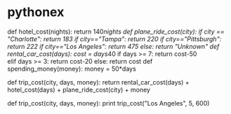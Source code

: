 # pythonex
def hotel_cost(nights):
    return 140*nights
def plane_ride_cost(city):
    if city == "Charlotte":
        return 183
    if city=="Tampa":
        return 220
    if city=="Pittsburgh":
        return 222
    if city=="Los Angeles":
        return 475
    else:
        return "Unknown"
 def rental_car_cost(days):
    cost = days*40
    if days >= 7:
        return cost-50    
    elif days >= 3:
        return cost-20
    else:
        return cost
def spending_money(money):
    money = 50*days

def trip_cost(city, days, money):
    return rental_car_cost(days) + hotel_cost(days) + plane_ride_cost(city) + money

def trip_cost(city, days, money):
    print trip_cost("Los Angeles", 5, 600)
